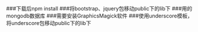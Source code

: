 ###下载后npm install
###将bootstrap、jquery包移动public下的lib下
###用的mongodb数据库
###需要安装GraphicsMagick软件
###使用underscore模板，将underscore包移动public下的lib下
